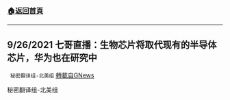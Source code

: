 ###  [:house:返回首頁](https://github.com/ourhimalayas/txt)
---


## 9/26/2021 七哥直播：生物芯片将取代现有的半导体芯片，华为也在研究中
` 秘密翻译组-北美组` [轉載自GNews](https://gnews.org/zh-hans/1558009/)

秘密翻译组-北美组
